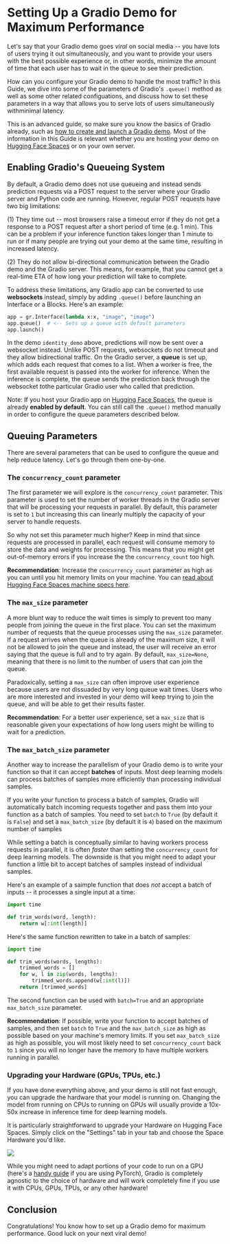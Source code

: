 # Setting Up a Gradio Demo for Maximum Performance

Let's say that your Gradio demo goes *viral* on social media -- you have lots of users trying it out simultaneously, and you want to provide your users with the best possible experience or, in other words, minimize the amount of time that each user has to wait in the queue to see their prediction.

How can you configure your Gradio demo to handle the most traffic? In this Guide, we dive into some of the parameters of Gradio's `.queue()` method as well as some other related configuations, and discuss how to set these parameters in a way that allows you to serve lots of users simultaneously withminimal latency.

This is an advanced guide, so make sure you know the basics of Gradio already, such as [how to create and launch a Gradio demo](https://gradio.app/quickstart/). Most of the information in this Guide is relevant whether you are hosting your demo on [Hugging Face Spaces](https://hf.space) or on your own server.

## Enabling Gradio's Queueing System

By default, a Gradio demo does not use queueing and instead sends prediction requests via a POST request to the server where your Gradio server and Python code are running. However, regular POST requests have two big limitations:

(1) They time out -- most browsers raise a timeout error
if they do not get a response to a POST request after a short period of time (e.g. 1 min).
This can be a problem if your inference function takes longer than 1 minute to run or
if many people are trying out your demo at the same time, resulting in increased latency.

(2) They do not allow bi-directional communication between the Gradio demo and the Gradio server. This means, for example, that you cannot get a real-time ETA of how long your prediction will take to complete.

To address these limitations, any Gradio app can be converted to use **websockets** instead, simply by adding `.queue()` before launching an Interface or a Blocks. Here's an example:

```py
app = gr.Interface(lambda x:x, "image", "image")
app.queue()  # <-- Sets up a queue with default parameters
app.launch()
```

In the demo `identity_demo` above, predictions will now be sent over a websocket instead.
Unlike POST requests, websockets do not timeout and they allow bidirectional traffic. On the Gradio server, a **queue** is set up, which adds each request that comes to a list. When a worker is free, the first available request is passed into the worker for inference. When the inference is complete, the queue sends the prediction back through the websocket tothe particular Gradio user who called that prediction. 

Note: If you host your Gradio app on [Hugging Face Spaces](https://hf.space), the queue is already **enabled by default**. You can still call the `.queue()` method manually in order to configure the queue parameters described below.

## Queuing Parameters

There are several parameters that can be used to configure the queue and help reduce latency. Let's go through them one-by-one.

### The `concurrency_count` parameter

The first parameter we will explore is the `concurrency_count` parameter. This parameter is used to set the number of worker threads in the Gradio server that will be processing your requests in parallel. By default, this parameter is set to `1` but increasing this can linearly multiply the capacity of your server to handle requests.

So why not set this parameter much higher? Keep in mind that since requests are processed in parallel, each request will consume memory to store the data and weights for processing. This means that you might get out-of-memory errors if you increase the the `concurrency_count` too high.

**Recommendation**: Increase the `concurrency_count` parameter as high as you can until you hit memory limits on your machine. You can [read about Hugging Face Spaces machine specs here](https://huggingface.co/docs/hub/spaces-overview). 

### The `max_size` parameter

A more blunt way to reduce the wait times is simply to prevent too many people from joining the queue in the first place. You can set the maximum number of requests that the queue processes using the `max_size` parameter. If a request arrives when the queue is already of the maximum size, it will not be allowed to join the queue and instead, the user will receive an error saying that the queue is full and to try again. By default, `max_size=None`, meaning that there is no limit to the number of users that can join the queue.

Paradoxically, setting a `max_size` can often improve user experience because users are not dissuaded by very long queue wait times. Users who are more interested and invested in your demo will keep trying to join the queue, and will be able to get their results faster. 

**Recommendation**: For a better user experience, set a `max_size` that is reasonable given your expectations of how long users might be willing to wait for a prediction. 

### The `max_batch_size` parameter

Another way to increase the parallelism of your Gradio demo is to write your function so that it can accept **batches** of inputs. Most deep learning models can process batches of samples more efficiently than processing individual samples. 

If you write your function to process a batch of samples, Gradio will automatically batch incoming requests together and pass them into your function as a batch of samples. You need to set `batch` to `True` (by default it is `False`) and set a `max_batch_size` (by default it is `4`) based on the maximum number of samples 

While setting a batch is conceptually similar to having workers process requests in parallel, it is often *faster* than setting the `concurrency_count` for deep learning models. The downside is that you might need to adapt your function a little bit to accept batches of samples instead of individual samples. 

Here's an example of a saimple function that does *not* accept a batch of inputs -- it processes a single input at a time:

```py
import time

def trim_words(word, length):
    return w[:int(length)]

```

Here's the same function rewritten to take in a batch of samples:

```py
import time

def trim_words(words, lengths):
    trimmed_words = []
    for w, l in zip(words, lengths):
        trimmed_words.append(w[:int(l)])        
    return [trimmed_words]

```

The second function can be used with `batch=True` and an appropriate `max_batch_size` parameter.

**Recommendation**: If possible, write your function to accept batches of samples, and then set `batch` to `True` and the `max_batch_size` as high as possible based on your machine's memory limits. If you set `max_batch_size` as high as possible, you will most likely need to set `concurrency_count` back to `1` since you will no longer have the memory to have multiple workers running in parallel. 

### Upgrading your Hardware (GPUs, TPUs, etc.)

If you have done everything above, and your demo is still not fast enough, you can upgrade the hardware that your model is running on. Changing the model from running on CPUs to running on GPUs will usually provide a 10x-50x increase in inference time for deep learning models.

It is particularly straightforward to upgrade your Hardware on Hugging Face Spaces. Simply click on the "Settings" tab in your tab and choose the Space Hardware you'd like.

![](https://huggingface.co/datasets/huggingface/documentation-images/resolve/main/hub/spaces-gpu-settings.png)

While you might need to adapt portions of your code to run on a GPU (here's a [handy guide](https://cnvrg.io/pytorch-cuda/) if you are using PyTorch), Gradio is completely agnostic to the choice of hardware and will work completely fine if you use it with CPUs, GPUs, TPUs, or any other hardware!

## Conclusion

Congratulations! You know how to set up a Gradio demo for maximum performance. Good luck on your next viral demo! 

